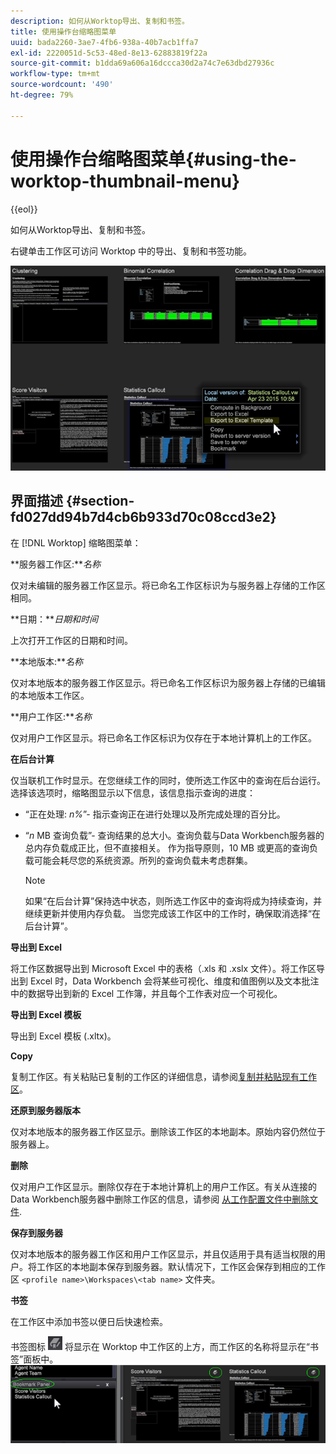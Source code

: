 ```yaml
---
description: 如何从Worktop导出、复制和书签。
title: 使用操作台缩略图菜单
uuid: bada2260-3ae7-4fb6-938a-40b7acb1ffa7
exl-id: 2220051d-5c53-48ed-8e13-62883819f22a
source-git-commit: b1dda69a606a16dccca30d2a74c7e63dbd27936c
workflow-type: tm+mt
source-wordcount: '490'
ht-degree: 79%

---
```


# 使用操作台缩略图菜单{#using-the-worktop-thumbnail-menu}

{{eol}}

如何从Worktop导出、复制和书签。

右键单击工作区可访问 Worktop 中的导出、复制和书签功能。

![](assets/thumbnail_menu.png)

## 界面描述 {#section-fd027dd94b7d4cb6b933d70c08ccd3e2}

在 [!DNL Worktop] 缩略图菜单：

**服务器工作区:***名称*

仅对未编辑的服务器工作区显示。将已命名工作区标识为与服务器上存储的工作区相同。

**日期：***日期和时间*

上次打开工作区的日期和时间。

**本地版本:***名称*

仅对本地版本的服务器工作区显示。将已命名工作区标识为服务器上存储的已编辑的本地版本工作区。

**用户工作区:***名称*

仅对用户工作区显示。将已命名工作区标识为仅存在于本地计算机上的工作区。

**在后台计算**

仅当联机工作时显示。在您继续工作的同时，使所选工作区中的查询在后台运行。选择该选项时，缩略图显示以下信息，该信息指示查询的进度：

* “正在处理: *n%*”- 指示查询正在进行处理以及所完成处理的百分比。
* “*n* MB 查询负载”- 查询结果的总大小。查询负载与Data Workbench服务器的总内存负载成正比，但不直接相关。 作为指导原则，10 MB 或更高的查询负载可能会耗尽您的系统资源。所列的查询负载未考虑群集。

   >[!NOTE]
   >
   >如果“在后台计算”保持选中状态，则所选工作区中的查询将成为持续查询，并继续更新并使用内存负载。 当您完成该工作区中的工作时，确保取消选择“在后台计算”。

**导出到 Excel**

将工作区数据导出到 Microsoft Excel 中的表格（.xls 和 .xslx 文件）。将工作区导出到 Excel 时，Data Workbench 会将某些可视化、维度和值图例以及文本批注中的数据导出到新的 Excel 工作簿，并且每个工作表对应一个可视化。

**导出到 Excel 模板**

导出到 Excel 模板 (.xltx)。

**Copy**

复制工作区。有关粘贴已复制的工作区的详细信息，请参阅[复制并粘贴现有工作区](../../home/c-get-started/c-work-worksp/c-create-worksp.md#section-f91ae89b845640c9a4a52820a6110e65)。

**还原到服务器版本**

仅对本地版本的服务器工作区显示。删除该工作区的本地副本。原始内容仍然位于服务器上。

**删除**

仅对用户工作区显示。删除仅存在于本地计算机上的用户工作区。有关从连接的Data Workbench服务器中删除工作区的信息，请参阅 [从工作配置文件中删除文件](../../home/c-get-started/c-admin-intrf/c-prof-mgr/t-del-files-wkg-prof.md#task-1e29c25e6c824cc9b51cb651e835856b).

**保存到服务器**

仅对本地版本的服务器工作区和用户工作区显示，并且仅适用于具有适当权限的用户。将工作区的本地副本保存到服务器。默认情况下，工作区会保存到相应的工作区 `<profile name>\Workspaces\<tab name>` 文件夹。

**书签**

在工作区中添加书签以便日后快速检索。

书签图标 ![](assets/bookmark_icon.png) 将显示在 Worktop 中工作区的上方，而工作区的名称将显示在“书签”面板中。 ![](assets/bookmark_worktop.png)
